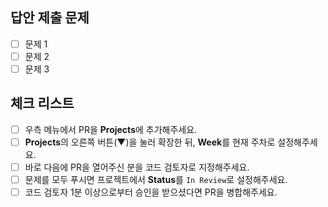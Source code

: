 ## 답안 제출 문제

<!--
자신의 수준이나 일정에 맞게 👉금주에 푸시기로 정한 문제들👈만 나열해주세요.
리뷰어들이 검토와 PR 승인 여부를 결정할 때 큰 도움이 됩니다.
-->

- [ ] 문제 1
- [ ] 문제 2
- [ ] 문제 3
<!-- - [ ] 문제 4 풀고싶지 않은 문제는 이렇게 주석처리 해 주셔도 좋아요 -->

## 체크 리스트

- [ ] 우측 메뉴에서 PR을 **Projects**에 추가해주세요.
- [ ] **Projects**의 오른쪽 버튼(▼)을 눌러 확장한 뒤, **Week**를 현재 주차로 설정해주세요.
- [ ] 바로 다음에 PR을 열어주신 분을 코드 검토자로 지정해주세요.
- [ ] 문제를 모두 푸시면 프로젝트에서 **Status**를 `In Review`로 설정해주세요.
- [ ] 코드 검토자 1분 이상으로부터 승인을 받으셨다면 PR을 병합해주세요.
